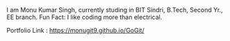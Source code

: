 I am Monu Kumar Singh, currently studing in BIT Sindri, B.Tech, Second Yr., EE branch.
Fun Fact: I like coding more than electrical.

Portfolio Link : https://monugit9.github.io/GoGit/
